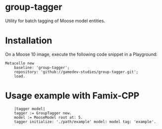 # group-tagger
Utility for batch tagging of Moose model entities. 

# Installation
On a Moose 10 image, execute the following code snippet in a Playground:

```Smalltalk
Metacello new
    baseline: 'group-tagger';
    repository: 'github://gamedev-studies/group-tagger.git';
    load.
```

# Usage example with Famix-CPP
```Smalltalk
    |tagger model|
    tagger := GroupTagger new.
    model := MooseModel root at: 5.
    tagger initialize: './path/example' model: model tag: 'example'.
```